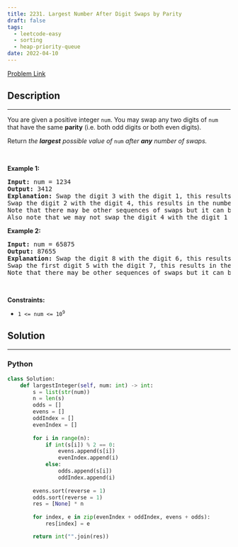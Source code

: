 ```yaml
---
title: 2231. Largest Number After Digit Swaps by Parity
draft: false
tags: 
  - leetcode-easy
  - sorting
  - heap-priority-queue
date: 2022-04-10
---
```


[Problem Link](https://leetcode.com/problems/largest-number-after-digit-swaps-by-parity/)

## Description

---
<p>You are given a positive integer <code>num</code>. You may swap any two digits of <code>num</code> that have the same <strong>parity</strong> (i.e. both odd digits or both even digits).</p>

<p>Return<em> the <strong>largest</strong> possible value of </em><code>num</code><em> after <strong>any</strong> number of swaps.</em></p>

<p>&nbsp;</p>
<p><strong class="example">Example 1:</strong></p>

<pre>
<strong>Input:</strong> num = 1234
<strong>Output:</strong> 3412
<strong>Explanation:</strong> Swap the digit 3 with the digit 1, this results in the number 3214.
Swap the digit 2 with the digit 4, this results in the number 3412.
Note that there may be other sequences of swaps but it can be shown that 3412 is the largest possible number.
Also note that we may not swap the digit 4 with the digit 1 since they are of different parities.
</pre>

<p><strong class="example">Example 2:</strong></p>

<pre>
<strong>Input:</strong> num = 65875
<strong>Output:</strong> 87655
<strong>Explanation:</strong> Swap the digit 8 with the digit 6, this results in the number 85675.
Swap the first digit 5 with the digit 7, this results in the number 87655.
Note that there may be other sequences of swaps but it can be shown that 87655 is the largest possible number.
</pre>

<p>&nbsp;</p>
<p><strong>Constraints:</strong></p>

<ul>
	<li><code>1 &lt;= num &lt;= 10<sup>9</sup></code></li>
</ul>


## Solution

---
### Python
``` py title='largest-number-after-digit-swaps-by-parity'
class Solution:
    def largestInteger(self, num: int) -> int:
        s = list(str(num))
        n = len(s)
        odds = []
        evens = []
        oddIndex = []
        evenIndex = []
        
        for i in range(n):
            if int(s[i]) % 2 == 0:
                evens.append(s[i])
                evenIndex.append(i)
            else:
                odds.append(s[i])
                oddIndex.append(i)
                
        evens.sort(reverse = 1)
        odds.sort(reverse = 1)
        res = [None] * n
        
        for index, e in zip(evenIndex + oddIndex, evens + odds):
            res[index] = e

        return int("".join(res))
        
        
```

